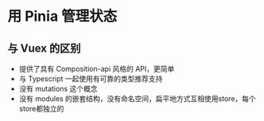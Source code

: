 # 用 Pinia 管理状态

## 与 Vuex 的区别

- 提供了具有 Composition-api 风格的 API，更简单
- 与 Typescript 一起使用有可靠的类型推荐支持
- 没有 mutations 这个概念
- 没有 modules 的嵌套结构，没有命名空间，扁平地方式互相使用store，每个store都独立的